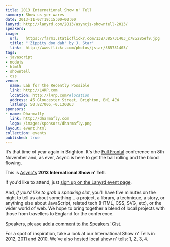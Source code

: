 ```yaml
---
title: 2013 International Show n' Tell
summary: Show us yer wares
date: 2013-11-07T19:15:00+00:00
lanyrd: http://lanyrd.com/2013/asyncjs-showntell-2013/
speakers:
image:
  url:   https://farm1.staticflickr.com/138/385731403_c785285ef9.jpg
  title: "'Zippity doo dah' by J. Star"
  link:  http://www.flickr.com/photos/jstar/385731403/
tags:
- javascript
- nodejs
- html5
- showntell
- css
venue:
  name: Lab for the Recently Possible
  link: http://L4RP.com
  location: http://l4rp.com/#location
  address: 45 Gloucester Street, Brighton, BN1 4EW
  latlong: 50.827006,-0.136063
sponsors:
- name: Dharmafly
  link: http://dharmafly.com
  logo: /images/sponsors/dharmafly.png
layout: event.html
collection: events
published: true
---
```


It’s that time of year again in Brighton. It's the [Full Frontal][ff] conference on 8th November and, as ever, Async is here to get the ball rolling and the blood flowing.

This is [Async's][async] **2013 International Show n' Tell**. 

If you'd like to attend, just [sign up on the Lanyrd event page][event-lanyrd].

And, _if you’d like to grab a speaking slot_, you’ll have five minutes on the night to tell us about something… a project, a library, a technique, a story, or anything else about JavaScript, related tech (HTML, CSS, SVG, etc), or the wider world of web. We hope to bring together a blend of local projects with those from travellers to England for the conference.

Speakers, please <a data-gist href="https://gist.github.com/premasagar/6269330">add a comment to the Speakers' Gist</a>.

For a spot of inspiration, take a look at our International Show n' Tells in [2012][showntell-2012], [2011][showntell-2011] and [2010][showntell-2010]. We've also hosted local show n' tells: [1][birthday-2], [2][birthday-1], [3][showntell-2], [4][showntell-1].


[ff]: http://full-frontal.org
[event-lanyrd]: http://lanyrd.com/2013/asyncjs-showntell-2013/

[async]: http://asyncjs.com
[showntell-1]: http://asyncjs.com/showntell/
[showntell-2]: http://asyncjs.com/showntell2/
[birthday-1]: http://asyncjs.com/birthday/
[birthday-2]: http://asyncjs.com/birthday2/
[showntell-2010]: http://asyncjs.com/showntell3/
[showntell-2011]: http://asyncjs.com/international2011/
[showntell-2012]: http://asyncjs.com/showntell-2012/

